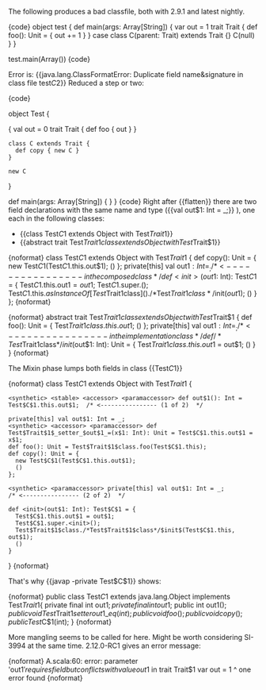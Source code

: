 The following produces a bad classfile, both with 2.9.1 and latest nightly.

{code}
object test {
  def main(args: Array[String]) {
    var out = 1
    trait Trait {
      def foo(): Unit = {
        out += 1
      }
    }
    case class C(parent: Trait) extends Trait {}
    C(null)
  }
} 

test.main(Array())
{code}

Error is: {{java.lang.ClassFormatError: Duplicate field name&signature in class file test$C$2}}
Reduced a step or two:

{code}

object Test {

  {
    val out = 0
    trait Trait {
      def foo {
        out
      }
    }

    class C extends Trait {
      def copy { new C }
    }

    new C
  }

  def main(args: Array[String]) {
  }
}
{code}
Right after {{flatten}} there are two field declarations with the same name and type ({{val out$1: Int = _;}} ), one each in the following classes:
- {{class Test$C$1 extends Object with Test$Trait$1}}
- {{abstract trait Test$Trait$1$class extends Object with Test$Trait$1}}


{noformat}
  class Test$C$1 extends Object with Test$Trait$1 {
    def copy(): Unit = {
      new Test$C$1(Test$C$1.this.out$1);
      ()
    };
    <synthetic> <paramaccessor> private[this] val out$1: Int = _; /* <---------------- in the composed class */
    def <init>(out$1: Int): Test$C$1 = {
      Test$C$1.this.out$1 = out$1;
      Test$C$1.super.<init>();
      Test$C$1.this.$asInstanceOf[Test$Trait$1$class]()./*Test$Trait$1$class*/$init$(out$1);
      ()
    }
  };
{noformat}

{noformat}
  abstract trait Test$Trait$1$class extends Object with Test$Trait$1 {
    def foo(): Unit = {
      Test$Trait$1$class.this.out$1;
      ()
    };
    <synthetic> <paramaccessor> private[this] val out$1: Int = _; /* <---------------- in the implementation class */
    def /*Test$Trait$1$class*/$init$(out$1: Int): Unit = {
      Test$Trait$1$class.this.out$1 = out$1;
      ()
    }
  }
{noformat}

The Mixin phase lumps both fields in class {{Test$C$1}}

{noformat}
  class Test$C$1 extends Object with Test$Trait$1 {

    <synthetic> <stable> <accessor> <paramaccessor> def out$1(): Int = Test$C$1.this.out$1;  /* <---------------- (1 of 2)  */

    private[this] val out$1: Int = _;
    <synthetic> <accessor> <paramaccessor> def Test$Trait$1$_setter_$out$1_=(x$1: Int): Unit = Test$C$1.this.out$1 = x$1;
    def foo(): Unit = Test$Trait$1$class.foo(Test$C$1.this);
    def copy(): Unit = {
      new Test$C$1(Test$C$1.this.out$1);
      ()
    };

    <synthetic> <paramaccessor> private[this] val out$1: Int = _;                            /* <---------------- (2 of 2)  */

    def <init>(out$1: Int): Test$C$1 = {
      Test$C$1.this.out$1 = out$1;
      Test$C$1.super.<init>();
      Test$Trait$1$class./*Test$Trait$1$class*/$init$(Test$C$1.this, out$1);
      ()
    }
  }
{noformat}

That's why {{javap -private Test\$C\$1}} shows:

{noformat}
public class Test$C$1 extends java.lang.Object implements Test$Trait$1{
    private final int out$1;
    private final int out$1;
    public int out$1();
    public void Test$Trait$1$_setter_$out$1_$eq(int);
    public void foo();
    public void copy();
    public Test$C$1(int);
}
{noformat}

More mangling seems to be called for here. Might be worth considering SI-3994 at the same time.
2.12.0-RC1 gives an error message:

{noformat}
A.scala:60: error: parameter 'out$1' requires field but conflicts with value out$1 in trait Trait$1
    var out = 1
        ^
one error found
{noformat}
